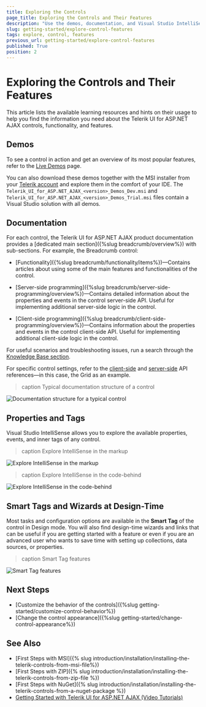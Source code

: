 ```yaml
---
title: Exploring the Controls
page_title: Exploring the Controls and Their Features
description: "Use the demos, documentation, and Visual Studio IntelliSense when you work with the Telerik UI for ASP.NET AJAX controls in Web Forms."
slug: getting-started/explore-control-features
tags: explore, control, features
previous_url: getting-started/explore-control-features
published: True
position: 2
---
```


# Exploring the Controls and Their Features

This article lists the available learning resources and hints on their usage to help you find the information you need about the Telerik UI for ASP.NET AJAX controls, functionality, and features.

## Demos

To see a control in action and get an overview of its most popular features, refer to the [Live Demos](https://demos.telerik.com/aspnet-ajax) page.

You can also download these demos together with the MSI installer from your [Telerik account](https://www.telerik.com/account/product-download?product=RCAJAX) and explore them in the comfort of your IDE. The `Telerik_UI_for_ASP.NET_AJAX_<version>_Demos_Dev.msi` and `Telerik_UI_for_ASP.NET_AJAX_<version>_Demos_Trial.msi` files contain a Visual Studio solution with all demos.

## Documentation

For each control, the Telerik UI for ASP.NET AJAX product documentation provides a [dedicated main section]({%slug breadcrumb/overview%}) with sub-sections. For example, the Breadcrumb control:

* [Functionality]({%slug breadcrumb/functionality/items%})&mdash;Contains articles about using some of the main features and functionalities of the control.

* [Server-side programming]({%slug breadcrumb/server-side-programming/overview%})&mdash;Contains detailed information about the properties and events in the control server-side API. Useful for implementing additional server-side logic in the control.

* [Client-side programming]({%slug breadcrumb/client-side-programming/overview%})&mdash;Contains information about the properties and events in the control client-side API. Useful for implementing additional client-side logic in the control.

For useful scenarios and troubleshooting issues, run a search through the [Knowledge Base section](https://docs.telerik.com/devtools/aspnet-ajax/knowledge-base).

For specific control settings, refer to the [client-side](https://docs.telerik.com/devtools/aspnet-ajax/api/client/Telerik.Web.UI.GridColumn) and [server-side](https://docs.telerik.com/devtools/aspnet-ajax/api/server/Telerik.Web.UI/GridAnimationSettings) API references&mdash;in this case, the Grid as an example.

>caption Typical documentation structure of a control

![Documentation structure for a typical control](images/typical-control-docs.png "Documentation structure for a typical control")

## Properties and Tags

Visual Studio IntelliSense allows you to explore the available properties, events, and inner tags of any control.

>caption Explore IntelliSense in the markup

![Explore IntelliSense in the markup](images/markup-intellisense.png "Explore IntelliSense in the markup")

>caption Explore IntelliSense in the code-behind

![Explore IntelliSense in the code-behind](images/code-behind-intellisense.png "Explore IntelliSense in the code-behind")

## Smart Tags and Wizards at Design-Time

Most tasks and configuration options are available in the **Smart Tag** of the control in Design mode. You will also find design-time wizards and links that can be useful if you are getting started with a feature or even if you are an advanced user who wants to save time with setting up collections, data sources, or properties.

>caption Smart Tag features

![Smart Tag features](images/smart-tag-features.png "Smart Tag features")

## Next Steps

* [Customize the behavior of the controls]({%slug getting-started/customize-control-behavior%})
* [Change the control appearance]({%slug getting-started/change-control-appearance%})

## See Also

* [First Steps with MSI]({% slug introduction/installation/installing-the-telerik-controls-from-msi-file%})
* [First Steps with ZIP]({% slug introduction/installation/installing-the-telerik-controls-from-zip-file %})
* [First Steps with NuGet]({% slug introduction/installation/installing-the-telerik-controls-from-a-nuget-package %})
* [Getting Started with Telerik UI for ASP.NET AJAX (Video Tutorials)](https://learn.telerik.com/learn/course/external/view/elearning/5/telerik-ui-for-aspnet-ajax)
